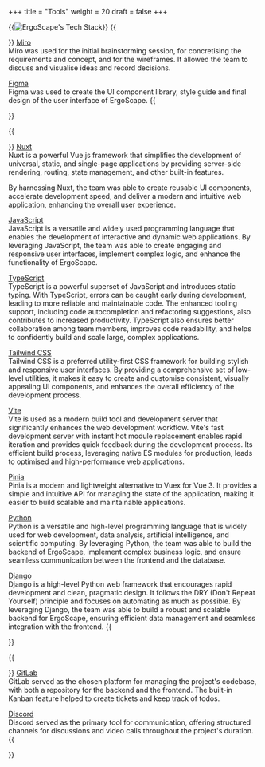+++
title = "Tools"
weight = 20
draft = false
+++

{{<image src="techstack.jpeg" alt="ErgoScape's Tech Stack">}}
{{<section title="Concept & Design">}}
[Miro](https://miro.com/)<br>
Miro was used for the initial brainstorming session, for concretising the requirements and concept, and for the wireframes. It allowed the team to discuss and visualise ideas and record decisions.

[Figma](https://figma.com/)<br>
Figma was used to create the UI component library, style guide and final design of the user interface of ErgoScape.
{{</section>}}

{{<section title="Development">}}
[Nuxt](https://nuxt.com/)<br>
Nuxt is a powerful Vue.js framework that simplifies the development of universal, static, and single-page applications by providing server-side rendering, routing, state management, and other built-in features.

By harnessing Nuxt, the team was able to create reusable UI components, accelerate development speed, and deliver a modern and intuitive web application, enhancing the overall user experience.

[JavaScript](https://developer.mozilla.org/en-US/docs/Web/JavaScript)<br>
JavaScript is a versatile and widely used programming language that enables the development of interactive and dynamic web applications. By leveraging JavaScript, the team was able to create engaging and responsive user interfaces, implement complex logic, and enhance the functionality of ErgoScape.

[TypeScript](https://typescriptlang.org)<br>
TypeScript is a powerful superset of JavaScript and introduces static typing. With TypeScript, errors can be caught early during development, leading to more reliable and maintainable code. The enhanced tooling support, including code autocompletion and refactoring suggestions, also contributes to increased productivity.
TypeScript also ensures better collaboration among team members, improves code readability, and helps to confidently build and scale large, complex applications.

[Tailwind CSS](https://tailwindcss.com)<br>
Tailwind CSS is a preferred utility-first CSS framework for building stylish and responsive user interfaces. By providing a comprehensive set of low-level utilities, it makes it easy to create and customise consistent, visually appealing UI components, and enhances the overall efficiency of the development process.

[Vite](https://vitejs.dev)<br>
Vite is used as a modern build tool and development server that significantly enhances the web development workflow. Vite's fast development server with instant hot module replacement enables rapid iteration and provides quick feedback during the development process. Its efficient build process, leveraging native ES modules for production, leads to optimised and high-performance web applications.

[Pinia](https://pinia.esm.dev)<br>
Pinia is a modern and lightweight alternative to Vuex for Vue 3. It provides a simple and intuitive API for managing the state of the application, making it easier to build scalable and maintainable applications.

[Python](https://python.org)<br>
Python is a versatile and high-level programming language that is widely used for web development, data analysis, artificial intelligence, and scientific computing. By leveraging Python, the team was able to build the backend of ErgoScape, implement complex business logic, and ensure seamless communication between the frontend and the database.

[Django](https://djangoproject.com)<br>
Django is a high-level Python web framework that encourages rapid development and clean, pragmatic design. It follows the DRY (Don't Repeat Yourself) principle and focuses on automating as much as possible. By leveraging Django, the team was able to build a robust and scalable backend for ErgoScape, ensuring efficient data management and seamless integration with the frontend.
{{</section>}}

{{<section title="Codebase & Communication">}}
[GitLab](https://gitlab.com)<br>
GitLab served as the chosen platform for managing the project's codebase, with both a repository for the backend and the frontend. The built-in Kanban feature helped to create tickets and keep track of todos.

[Discord](https://discord.com)<br>
Discord served as the primary tool for communication, offering structured channels for discussions and video calls throughout the project's duration.
{{</section>}}

